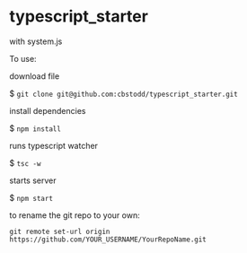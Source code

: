# typescript_starter

with system.js

To use:

download file     

$ `git clone git@github.com:cbstodd/typescript_starter.git`
    
install dependencies

$ `npm install` 

runs typescript watcher

$ `tsc -w`
 
starts server

$ `npm start` 

to rename the git repo to your own:

`git remote set-url origin https://github.com/YOUR_USERNAME/YourRepoName.git`
